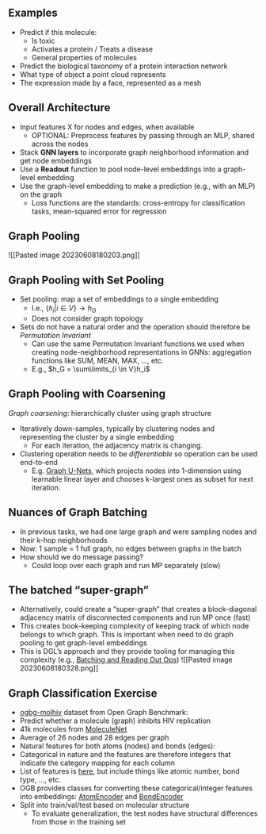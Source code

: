 ## Examples
- Predict if this molecule:
	- Is toxic
	- Activates a protein / Treats a disease
	- General properties of molecules
- Predict the biological taxonomy of a protein interaction network
- What type of object a point cloud represents
- The expression made by a face, represented as a mesh

## Overall Architecture
- Input features X for nodes and edges, when available
	- OPTIONAL: Preprocess features by passing through an MLP, shared across the nodes 
- Stack **GNN layers** to incorporate graph neighborhood information and get node embeddings 
- Use a **Readout** function to pool node-level embeddings into a graph-level embedding 
- Use the graph-level embedding to make a prediction (e.g., with an MLP) on the graph 
	- Loss functions are the standards: cross-entropy for classification tasks, mean-squared error for regression

## Graph Pooling
![[Pasted image 20230608180203.png]]

## Graph Pooling with Set Pooling
- Set pooling: map a set of embeddings to a single embedding 
	- I.e., $\{ℎ_i|i \in V\} \rightarrow h_G$
	- Does not consider graph topology
- Sets do not have a natural order and the operation should therefore be *Permutation Invariant*
	- Can use the same Permutation Invariant functions we used when creating node-neighborhood representations in GNNs: aggregation functions like SUM, MEAN, MAX, …, etc. 
	- E.g., $h_G = \sum\limits_{i \in V}h_i$

## Graph Pooling with Coarsening 
*Graph coarsening*: hierarchically cluster using graph structure 
- Iteratively down-samples, typically by clustering nodes and representing the cluster by a single embedding 
	- For each iteration, the adjacency matrix is changing.
- Clustering operation needs to be *differentiable* so operation can be used end-to-end
	- E.g. [Graph U-Nets](https://arxiv.org/abs/1905.05178), which projects nodes into 1-dimension using learnable linear layer and chooses k-largest ones as subset for next iteration.

## Nuances of Graph Batching 
- In previous tasks, we had one large graph and were sampling nodes and their k-hop neighborhoods 
- Now: 1 sample = 1 full graph, no edges between graphs in the batch 
- How should we do message passing? 
	- Could loop over each graph and run MP separately (slow)


## The batched “super-graph” 
- Alternatively, could create a “super-graph” that creates a block-diagonal adjacency matrix of disconnected components and run MP once (fast) 
- This creates book-keeping complexity of keeping track of which node belongs to which graph. This is important when need to do graph pooling to get graph-level embeddings 
- This is DGL’s approach and they provide tooling for managing this complexity (e.g., [Batching and Reading Out Ops](https://docs.dgl.ai/en/0.6.x/api/python/dgl.html))
![[Pasted image 20230608180328.png]]


## Graph Classification Exercise
- [ogbg-molhiv](https://ogb.stanford.edu/docs/graphprop/) dataset from Open Graph Benchmark: 
- Predict whether a molecule (graph) inhibits HIV replication 
- 41k molecules from [MoleculeNet](https://moleculenet.org/) 
- Average of 26 nodes and 28 edges per graph 
- Natural features for both atoms (nodes) and bonds (edges): 
- Categorical in nature and the features are therefore integers that indicate the category mapping for each column 
- List of features is [here](https://github.com/snap-stanford/ogb/blob/68a303f320220cda859e83e3a8660f2b9debedf6/ogb/utils/features.py), but include things like atomic number, bond type, …, etc. 
- OGB provides classes for converting these categorical/integer features into embeddings: [AtomEncoder](https://github.com/snap-stanford/ogb/blob/68a303f320220cda859e83e3a8660f2b9debedf6/ogb/graphproppred/mol_encoder.py) and [BondEncoder](https://github.com/snap-stanford/ogb/blob/68a303f320220cda859e83e3a8660f2b9debedf6/ogb/graphproppred/mol_encoder.py) 
- Split into train/val/test based on molecular structure 
	- To evaluate generalization, the test nodes have structural differences from those in the training set